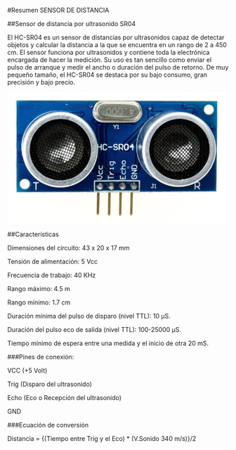 #Resumen SENSOR DE DISTANCIA

##Sensor de distancia por ultrasonido SR04

El HC-SR04 es un sensor de distancias por ultrasonidos capaz de detectar objetos y calcular la distancia a la que se encuentra en un rango de 2 a 450 cm. El sensor funciona por ultrasonidos y contiene toda la electrónica encargada de hacer la medición. Su uso es tan sencillo como enviar el pulso de arranque y medir el ancho o duración del pulso de retorno. De muy pequeño tamaño, el HC-SR04 se destaca por su bajo consumo, gran precisión y bajo precio.

![SR04](./HCSR04.jpg)

##Características

Dimensiones del circuito: 43 x 20 x 17 mm

Tensión de alimentación: 5 Vcc

Frecuencia de trabajo: 40 KHz

Rango máximo: 4.5 m

Rango mínimo: 1.7 cm

Duración mínima del pulso de disparo (nivel TTL): 10 μS.

Duración del pulso eco de salida (nivel TTL): 100-25000 μS.

Tiempo mínimo de espera entre una medida y el inicio de otra 20 mS.


###Pines de conexión:

VCC (+5 Volt)

Trig (Disparo del ultrasonido)

Echo (Eco o Recepción del ultrasonido)

GND


###Ecuación de conversión

Distancia = {(Tiempo entre Trig y el Eco) * (V.Sonido 340 m/s)}/2

